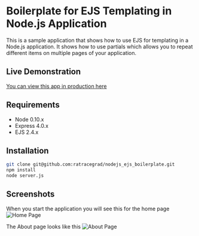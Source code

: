 # Boilerplate for EJS Templating in Node.js Application
This is a sample application that shows how to use EJS for 
templating in a Node.js application. It shows how to use 
partials which allows you to repeat different items on 
multiple pages of your application.

## Live Demonstration
[You can view this app in production here](https://nodejs-esj-boilerplate.herokuapp.com/)

## Requirements

- Node 0.10.x
- Express 4.0.x
- EJS 2.4.x

## Installation

```bash
git clone git@github.com:ratracegrad/nodejs_ejs_boilerplate.git
npm install
node server.js
```

## Screenshots

When you start the application you will see this for the home page
![Home Page](/screenshots/home.png?raw=true "Home Page")

The About page looks like this
![About Page](/screenshots/about.png?raw=true "About Page")
